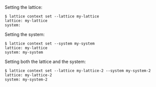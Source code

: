Setting the lattice:

```
$ lattice context set --lattice my-lattice
lattice: my-lattice
system:
```

Setting the system:

```
$ lattice context set --system my-system
lattice: my-lattice
system: my-system
```

Setting both the lattice and the system:

```
$ lattice context set --lattice my-lattice-2 --system my-system-2
lattice: my-lattice-2
system: my-system-2
```
